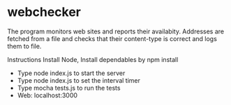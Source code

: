 # webchecker

The program monitors web sites and reports their availabity. 
Addresses are fetched from a file and checks that their content-type is correct and logs them to file.

Instructions
Install Node, 
Install dependables by npm install
-	Type node index.js to start the server 
-	Type node index.js <interval time> to set the interval timer
-	Type mocha tests.js to run the tests
-	Web: localhost:3000
